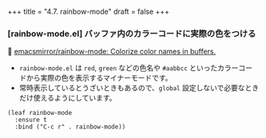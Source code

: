 +++
title = "4.7. rainbow-mode"
draft = false
+++
### [rainbow-mode.el] バッファ内のカラーコードに実際の色をつける
🔗 [emacsmirror/rainbow-mode: Colorize color names in buffers.]( https://github.com/emacsmirror/rainbow-mode) 

* `rainbow-mode.el` は `red`, `green` などの色名や `#aabbcc` といったカラーコードから実際の色を表示するマイナーモードです。
* 常時表示しているとうざいときもあるので、`global` 設定しないで必要なときだけ使えるようにしています。

```elisp
(leaf rainbow-mode
  :ensure t
  :bind ("C-c r" . rainbow-mode))
```
